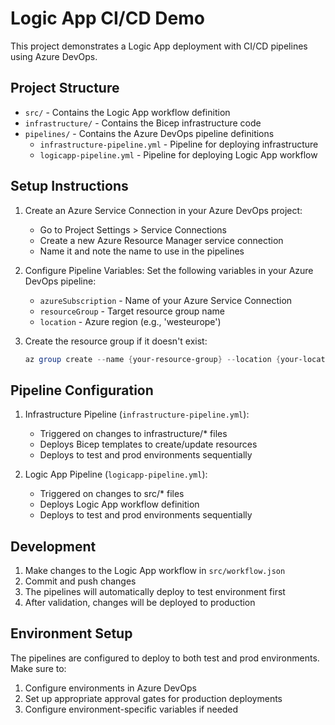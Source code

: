 # Logic App CI/CD Demo

This project demonstrates a Logic App deployment with CI/CD pipelines using Azure DevOps.

## Project Structure

- `src/` - Contains the Logic App workflow definition
- `infrastructure/` - Contains the Bicep infrastructure code
- `pipelines/` - Contains the Azure DevOps pipeline definitions
  - `infrastructure-pipeline.yml` - Pipeline for deploying infrastructure
  - `logicapp-pipeline.yml` - Pipeline for deploying Logic App workflow

## Setup Instructions

1. Create an Azure Service Connection in your Azure DevOps project:
   - Go to Project Settings > Service Connections
   - Create a new Azure Resource Manager service connection
   - Name it and note the name to use in the pipelines

2. Configure Pipeline Variables:
   Set the following variables in your Azure DevOps pipeline:
   - `azureSubscription` - Name of your Azure Service Connection
   - `resourceGroup` - Target resource group name
   - `location` - Azure region (e.g., 'westeurope')

3. Create the resource group if it doesn't exist:
   ```powershell
   az group create --name {your-resource-group} --location {your-location}
   ```

## Pipeline Configuration

1. Infrastructure Pipeline (`infrastructure-pipeline.yml`):
   - Triggered on changes to infrastructure/* files
   - Deploys Bicep templates to create/update resources
   - Deploys to test and prod environments sequentially

2. Logic App Pipeline (`logicapp-pipeline.yml`):
   - Triggered on changes to src/* files
   - Deploys Logic App workflow definition
   - Deploys to test and prod environments sequentially

## Development

1. Make changes to the Logic App workflow in `src/workflow.json`
2. Commit and push changes
3. The pipelines will automatically deploy to test environment first
4. After validation, changes will be deployed to production

## Environment Setup

The pipelines are configured to deploy to both test and prod environments. Make sure to:
1. Configure environments in Azure DevOps
2. Set up appropriate approval gates for production deployments
3. Configure environment-specific variables if needed